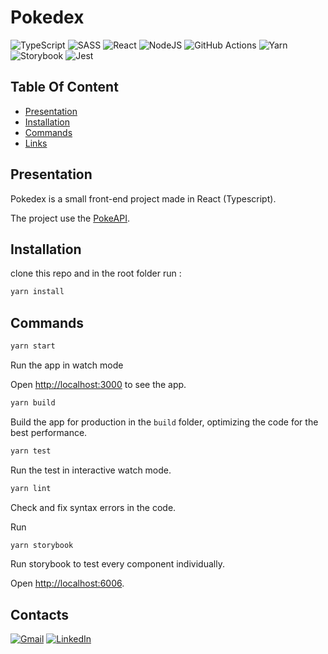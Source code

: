 # Pokedex

![TypeScript](https://img.shields.io/badge/typescript-%23007ACC.svg?style=for-the-badge&logo=typescript&logoColor=white)
![SASS](https://img.shields.io/badge/SASS-hotpink.svg?style=for-the-badge&logo=SASS&logoColor=white)
![React](https://img.shields.io/badge/react-%2320232a.svg?style=for-the-badge&logo=react&logoColor=%2361DAFB)
![NodeJS](https://img.shields.io/badge/node.js-6DA55F?style=for-the-badge&logo=node.js&logoColor=white)
![GitHub Actions](https://img.shields.io/badge/github%20actions-%232671E5.svg?style=for-the-badge&logo=githubactions&logoColor=white)
![Yarn](https://img.shields.io/badge/yarn-%232C8EBB.svg?style=for-the-badge&logo=yarn&logoColor=white)
![Storybook](https://img.shields.io/badge/-Storybook-FF4785?style=for-the-badge&logo=storybook&logoColor=white)
![Jest](https://img.shields.io/badge/-jest-%23C21325?style=for-the-badge&logo=jest&logoColor=white)

## Table Of Content

- [Presentation](#Presentation)
- [Installation](#Installation)
- [Commands](#Commands)
- [Links](#Links)

## Presentation

Pokedex is a small front-end project made in React (Typescript).

The project use the [PokeAPI](https://pokeapi.co/).

## Installation

clone this repo and in the root folder run :

```sh
yarn install
```

## Commands

```sh
yarn start
```

Run the app in watch mode

Open [http://localhost:3000](http://localhost:3000) to see the app.

```sh
yarn build
```

Build the app for production in the `build` folder, optimizing the code for the best performance.

```sh
yarn test
```

Run the test in interactive watch mode.

```sh
yarn lint
```

Check and fix syntax errors in the code.

Run

```sh
yarn storybook
```

Run storybook to test every component individually.

Open [http://localhost:6006](http://localhost:6006).

## Contacts

[![Gmail](https://img.shields.io/badge/Gmail-D14836?style=for-the-badge&logo=gmail&logoColor=white)](labrut.anddy@gmail.com)
[![LinkedIn](https://img.shields.io/badge/linkedin-%230077B5.svg?style=for-the-badge&logo=linkedin&logoColor=white)](https://www.linkedin.com/in/anddy-labrut-569365213/)
